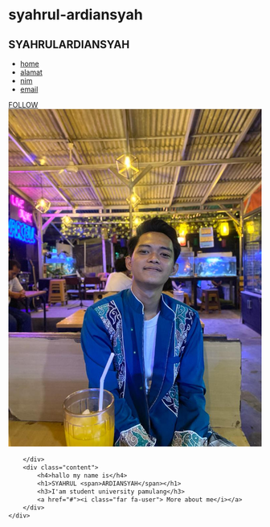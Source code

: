 # syahrul-ardiansyah
<!DOCTYPE html>
<html>
<head>
	<title>SYAHRUL ARDIANSYAH</title>
	<i class="fa-brands fa-maxcdn"></i>
	<link rel="stylesheet" type="text/css" href="style.css">
</head>
<body>
	<div class="home">
		<nav>
			<h2 class="logo">SYAHRUL<span>ARDIANSYAH</span></h2>
			<ul>
				<li><a href="#">home</a></li>
				<li><a href="#">alamat</a></li>
				<li><a href="#">nim</a></li>
				<li><a href="#">email</a></li>
			</ul>
			<a href="#" class="btn">FOLLOW</a> 
		</nav>
		<div class="image">
			<img src="a2.JPEG">
			
		</div>
		<div class="content">
			<h4>hallo my name is</h4>
			<h1>SYAHRUL <span>ARDIANSYAH</span></h1>
			<h3>I'am student university pamulang</h3>
			<a href="#"><i class="far fa-user"> More about me</i></a>
		</div>
	</div>
	
</body>

</html>